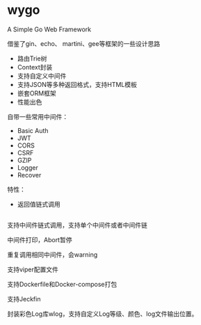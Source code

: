 # wygo

A Simple Go Web Framework

借鉴了gin、echo、 martini、gee等框架的一些设计思路

- 路由Trie树
- Context封装
- 支持自定义中间件
- 支持JSON等多种返回格式，支持HTML模板
- 嵌套ORM框架
- 性能出色

自带一些常用中间件：
- Basic Auth
- JWT
- CORS
- CSRF
- GZIP
- Logger
- Recover

特性：
- 返回值链式调用
```go

```

支持中间件链式调用，支持单个中间件或者中间件链

中间件打印，Abort暂停

重复调用相同中间件，会warning

支持viper配置文件

支持Dockerfile和Docker-compose打包

支持Jeckfin

封装彩色Log库wlog，支持自定义Log等级、颜色、log文件输出位置。